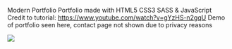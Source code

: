 Modern Portfolio
Portfolio made with HTML5 CSS3 SASS &amp; JavaScript\
Credit to tutorial: https://www.youtube.com/watch?v=gYzHS-n2gqU
Demo of portfolio seen here, contact page not shown due to privacy reasons



<img src = 'https://media.giphy.com/media/SURI47IyrGICDmIx4W/giphy.gif'>
